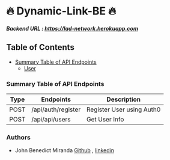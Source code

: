 # 🔥 Dynamic-Link-BE 🔥

##### Backend URL : https://lad-network.herokuapp.com

## Table of Contents

- [Summary Table of API Endpoints](#summary-table-of-api-endpoints)
  - [User](#user)

### Summary Table of API Endpoints

| Type | Endpoints          | Description               |
| ---- | ------------------ | ------------------------- |
| POST | /api/auth/register | Register User using Auth0 |
| POST | /api/api/users     | Get User Info             |

### Authors

- John Benedict Miranda [Github](https://github.com/john2796) , [linkedin](https://www.linkedin.com/in/john-benedict-miranda-7b2357180/)
